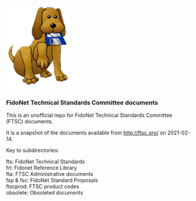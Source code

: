 ![Fido, the FidoNet mascot](fido.gif)

### FidoNet Technical Standards Committee documents

This is an unofficial repo for FidoNet Technical Standards Committee (FTSC) documents.

It is a snapshot of the documents available from http://ftsc.org/ on 2021-02-14.

Key to subdirectories:

fts: FidoNet Technical Standards  
frl: Fidonet Reference Library  
fta: FTSC Administrative documents  
fsp & fsc: FidoNet Standard Proposals  
ftscprod: FTSC product codes  
obsolete: Obsoleted documents  
